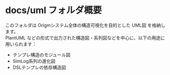# docs/uml フォルダ概要

このフォルダは Origmシステム全体の構造可視化を目的とした UML図 を格納します。  
PlantUML などの形式で出力された構造図・系列図などを中心に、以下の用途に用いられます：

- テンプレ構造のモジュール図
- SimLog系列の進化図
- DSLテンプレの依存構造図
